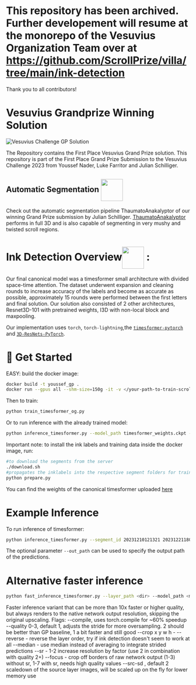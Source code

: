 # This repository has been archived. Further developement will resume at the monorepo of the Vesuvius Organization Team over at https://github.com/ScrollPrize/villa/tree/main/ink-detection    
Thank you to all contributors! 
# Vesuvius Grandprize Winning Solution
![Vesuvius Challenge GP Solution](pictures/logo.png)

The Repository contains the First Place Vesuvius Grand Prize solution. 
This repository is part of the First Place Grand Prize Submission to the Vesuvius Challenge 2023 from Youssef Nader, Luke Farritor and Julian Schilliger.

<!-- <img align="center" width="60" height="60" src="pictures/ThaumatoAnakalyptor.png">  -->
## Automatic Segmentation <img align="center" width="60" height="60" src="pictures/ThaumatoAnakalyptor.png"> 
Check out the automatic segmentation pipeline ThaumatoAnakalyptor of our winning Grand Prize submission by Julian Schilliger. 
[ThaumatoAnakalyptor](https://github.com/schillij95/ThaumatoAnakalyptor/tree/main) performs in full 3D and is also capable of segmenting in very mushy and twisted scroll regions.

# Ink Detection Overview<img align="center" width="60" height="60" src="pictures/logo.png"> :
Our final canonical model was a timesformer small architecture with divided space-time attention. 
The dataset underwent expansion and cleaning rounds to increase accuracy of the labels and become as accurate as possible, approximately 15 rounds were performed between the first letters and final solution. 
Our solution also consisted of 2 other architectures, Resnet3D-101 with pretrained weights, I3D with non-local block and maxpooling. 

Our implementation uses `torch`, `torch-lightning`,the [`timesformer-pytorch`](https://github.com/lucidrains/TimeSformer-pytorch) and [`3D-ResNets-PyTorch`](https://github.com/kenshohara/3D-ResNets-PyTorch/blob/master/models/resnet.py). 


# 🚀 Get Started

EASY: build the docker image: 

```bash
docker build -t youssef_gp .
docker run --gpus all --shm-size=150g -it -v </your-path-to-train-scrolls>:/workspace/train_scrolls youssef_gp
```

Then to train:

```bash
python train_timesformer_og.py
```

Or to run inference with the already trained model:

```bash
python inference_timesformer.py --model_path timesformer_weights.ckpt --segment_path train_scrolls --segment_id 20231005123336
```

Important note: to install the ink labels and training data inside the docker image, run:

```bash
#to download the segments from the server
./download.sh
#propagates the inklabels into the respective segment folders for training
python prepare.py
```
You can find the weights of the canonical timesformer uploaded [here](https://drive.google.com/drive/folders/1rn3GMOvtJRMBHOxVhWFVSY6IVI6xUnYp?usp=sharing)
# Example Inference

To run inference of timesformer:

```bash
python inference_timesformer.py --segment_id 20231210121321 20231221180251 --segment_path $(pwd)/train_scrolls --model_path timesformer_weights.ckpt
```

The optional parameter ```--out_path``` can be used to specify the output path of the predictions.

# Alternative faster inference

```bash
python fast_inference_timesformer.py --layer_path <dir> --model_path <model>.ckpt --out_path ink_outer.jpg --compile 1 --quality 0
```

Faster inference variant that can be more than 10x faster or higher quality, but always renders to the native network output resolution, skipping the original upscaling.
Flags:
--compile, uses torch.compile for ~60% speedup
--quality 0-3, default 1, adjusts the stride for more oversampling. 2 should be better than GP baseline, 1 a bit faster and still good
--crop x y w h -
--reverse - reverse the layer order, try if ink detection doesn't seem to work at all
--median - use median instead of averaging to integrate strided predictions
--sr - 1-2 increase resolution by factor (use 2 in combination with quality 2+)
--focus - crop off borders of raw network output (1-3) without sr, 1-7 with sr, needs high quality values
--src-sd , default 2 scaledown of the source layer images, will be scaled up on the fly for lower memory use
